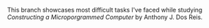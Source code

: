This branch showcases most difficult tasks I've faced while studying *Constructing a Microporgrammed Computer* by Anthony J. Dos Reis.
